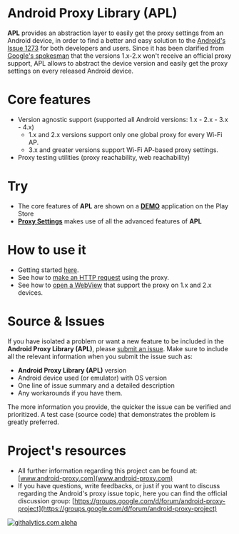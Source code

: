 # Android Proxy Library (APL) 
**APL** provides an abstraction layer to easily get the proxy settings from an Android device, in order to find a better and easy solution to the [Android's Issue 1273](http://www.android-proxy.com/2011/09/hello-world-issue-1273.html) for both developers and users. Since it has been clarified from [Google's spokesman](http://stackoverflow.com/questions/9446871/how-users-developers-can-set-the-androids-proxy-configuration-for-versions-2-x) that the versions 1.x-2.x won't receive an official proxy support, APL allows to abstract the device version and easily get the proxy settings on every released Android device.

# Core features
* Version agnostic support (supported all Android versions: 1.x - 2.x - 3.x - 4.x)
  * 1.x and 2.x versions support only one global proxy for every Wi-Fi AP.
  * 3.x and greater versions support Wi-Fi AP-based proxy settings.
* Proxy testing utilities (proxy reachability, web reachability)


# Try
* The core features of **APL** are shown on a **[DEMO](https://play.google.com/store/apps/details?id=com.lechucksoftware.proxy.lib.activities)** application on the Play Store
* **[Proxy Settings](https://play.google.com/store/apps/details?id=com.lechucksoftware.proxy.proxysettings)** makes use of all the advanced features of **APL** 


# How to use it
* Getting started [here](https://github.com/shouldit/android-proxy-library/wiki/Getting-Started).
* See how to [make an HTTP request](https://github.com/shouldit/android-proxy-library/wiki/Make-a-HTTP-Request) using the proxy.
* See how to [open a WebView](https://github.com/shouldit/android-proxy-library/wiki/Using-WebView-with-Proxy) that support the proxy on 1.x and 2.x devices.

# Source & Issues
If you have isolated a problem or want a new feature to be included in the **Android Proxy Library (APL)**, please [submit an issue](https://github.com/shouldit/android-proxy-library/issues/new). Make sure to include all the relevant information when you submit the issue such as:

* **Android Proxy Library (APL)** version
* Android device used (or emulator) with OS version
* One line of issue summary and a detailed description
* Any workarounds if you have them.

The more information you provide, the quicker the issue can be verified and prioritized. A test case (source code) that demonstrates the problem is greatly preferred.

# Project's resources

* All further information regarding this project can be found at: [www.android-proxy.com](www.android-proxy.com)
* If you have questions, write feedbacks, or just if you want to discuss regarding the Android's proxy issue topic, here you can find the official discussion group: [https://groups.google.com/d/forum/android-proxy-project](https://groups.google.com/d/forum/android-proxy-project)



[![githalytics.com alpha](https://cruel-carlota.pagodabox.com/a38c4d50fb7d93548bd00ea2324c6497 "githalytics.com")](http://githalytics.com/shouldit/android-proxy-library)
